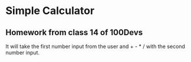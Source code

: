 # Simple Calculator

## Homework from class 14 of 100Devs

It will take the first number input from the user and + - \* / with the second number input.
